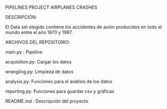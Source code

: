 
PIPELINES PROJECT AIRPLANES CRASHES

DESCRIPCIÓN:

El Data set elegido contiene los accidentes de avión producidos en todo el mundo entre el año 1970 y 1997.



ARCHIVOS DEL REPOSITORIO:

main.py : Pipeline

acquisition.py: Cargar los datos

wrangling.py: Limpieza de datos

analysis.py: Funciones para el análisis de los datos

reporting.py: Funciones para guardar csv y gráficas

README.md : Descripción del proyecto



